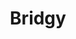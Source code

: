 ---
codehost: https://github.com/snarfed/bridgy
logohandle: bridgy
sort: bridgy
title: Bridgy
website: https://brid.gy/
---
